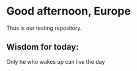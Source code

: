 # Good afternoon, Europe

Thus is our testing repository.


## Wisdom for today:
Only he who wakes up can live the day
